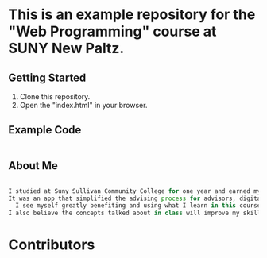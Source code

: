 
# This is an example repository for the "Web Programming" course at SUNY New Paltz.

## Getting Started

1. Clone this repository.
2. Open the "index.html" in your browser.

## Example Code 

```typescript

```

## About Me
```typescript

I studied at Suny Sullivan Community College for one year and earned my AAS degree in Computer Programming. While there, I took a Projects course and developed an application my professor/advisor suggested to me. 
It was an app that simplified the advising process for advisors, digitalizing the process. Instead of filling out a paper form for each student each semester, this app made it easier and faster for advisors to help students. 
  I see myself greatly benefiting and using what I learn in this course. My goal is to make an eye-catching and well made portfolio after taking this course. 
I also believe the concepts talked about in class will improve my skills as a programmer, whether I work front-end or back-end.


```

# Contributors
  
